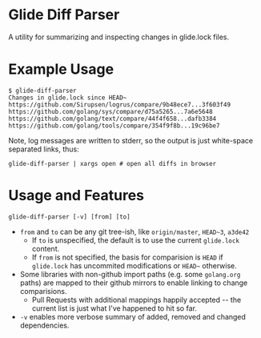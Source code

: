 # Glide Diff Parser
A utility for summarizing and inspecting changes in glide.lock files.

# Example Usage
```
$ glide-diff-parser
Changes in glide.lock since HEAD~
https://github.com/Sirupsen/logrus/compare/9b48ece7...3f603f49
https://github.com/golang/sys/compare/d75a5265...7a6e5648
https://github.com/golang/text/compare/44f4f658...dafb3384
https://github.com/golang/tools/compare/354f9f8b...19c96be7
```
Note, log messages are written to stderr, so the output is just white-space separated links, thus:
```
glide-diff-parser | xargs open # open all diffs in browser
```

# Usage and Features
`glide-diff-parser [-v] [from] [to]`

- `from` and `to` can be any git tree-ish, like `origin/master`, `HEAD~3`, `a3de42`
  - If `to` is unspecified, the default is to use the current `glide.lock` content.
  - If `from` is not specified, the basis for comparision is `HEAD` if `glide.lock` has uncommited
    modifications or `HEAD~` otherwise.
- Some libraries with non-github import paths (e.g. some `golang.org` paths) are mapped to their
  github mirrors to enable linking to change comparisions.
  - Pull Requests with additional mappings happily accepted -- the current list is just what I've
    happened to hit so far.
- `-v` enables more verbose summary of added, removed and changed dependencies.
